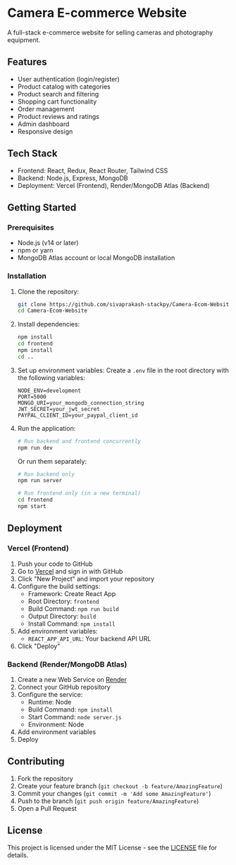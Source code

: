 # Camera E-commerce Website

A full-stack e-commerce website for selling cameras and photography equipment.

## Features

- User authentication (login/register)
- Product catalog with categories
- Product search and filtering
- Shopping cart functionality
- Order management
- Product reviews and ratings
- Admin dashboard
- Responsive design

## Tech Stack

- Frontend: React, Redux, React Router, Tailwind CSS
- Backend: Node.js, Express, MongoDB
- Deployment: Vercel (Frontend), Render/MongoDB Atlas (Backend)

## Getting Started

### Prerequisites

- Node.js (v14 or later)
- npm or yarn
- MongoDB Atlas account or local MongoDB installation

### Installation

1. Clone the repository:
   ```bash
   git clone https://github.com/sivaprakash-stackpy/Camera-Ecom-Website.git
   cd Camera-Ecom-Website
   ```

2. Install dependencies:
   ```bash
   npm install
   cd frontend
   npm install
   cd ..
   ```

3. Set up environment variables:
   Create a `.env` file in the root directory with the following variables:
   ```
   NODE_ENV=development
   PORT=5000
   MONGO_URI=your_mongodb_connection_string
   JWT_SECRET=your_jwt_secret
   PAYPAL_CLIENT_ID=your_paypal_client_id
   ```

4. Run the application:
   ```bash
   # Run backend and frontend concurrently
   npm run dev
   ```

   Or run them separately:
   ```bash
   # Run backend only
   npm run server
   
   # Run frontend only (in a new terminal)
   cd frontend
   npm start
   ```

## Deployment

### Vercel (Frontend)

1. Push your code to GitHub
2. Go to [Vercel](https://vercel.com/) and sign in with GitHub
3. Click "New Project" and import your repository
4. Configure the build settings:
   - Framework: Create React App
   - Root Directory: `frontend`
   - Build Command: `npm run build`
   - Output Directory: `build`
   - Install Command: `npm install`
5. Add environment variables:
   - `REACT_APP_API_URL`: Your backend API URL
6. Click "Deploy"

### Backend (Render/MongoDB Atlas)

1. Create a new Web Service on [Render](https://render.com/)
2. Connect your GitHub repository
3. Configure the service:
   - Runtime: Node
   - Build Command: `npm install`
   - Start Command: `node server.js`
   - Environment: Node
4. Add environment variables
5. Deploy

## Contributing

1. Fork the repository
2. Create your feature branch (`git checkout -b feature/AmazingFeature`)
3. Commit your changes (`git commit -m 'Add some AmazingFeature'`)
4. Push to the branch (`git push origin feature/AmazingFeature`)
5. Open a Pull Request

## License

This project is licensed under the MIT License - see the [LICENSE](LICENSE) file for details.

